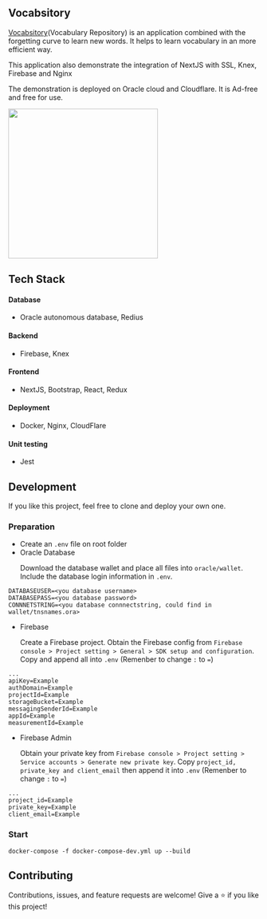 ## Vocabsitory
[Vocabsitory](https://vocabsitory.site/)(Vocabulary Repository) is an application combined with the forgetting curve to learn new words. It helps to learn vocabulary in an more efficient way.<p />

This application also demonstrate the integration of NextJS with SSL, Knex, Firebase and Nginx

The demonstration is deployed on Oracle cloud and Cloudflare. It is Ad-free and free for use.

 <img src="https://i.imgur.com/FanQzUF.png" width="300">
 
## Tech Stack
#### Database
- Oracle autonomous database, Redius
#### Backend
- Firebase, Knex
#### Frontend
- NextJS, Bootstrap, React, Redux 
#### Deployment
- Docker, Nginx, CloudFlare
#### Unit testing
- Jest

## Development
If you like this project, feel free to clone and deploy your own one.
### Preparation
- Create an `.env` file on root folder
- Oracle Database</p>
Download the database wallet and place all files into `oracle/wallet`. Include the database login information in `.env`.
```
DATABASEUSER=<you database username>
DATABASEPASS=<you database password>
CONNNETSTRING=<you database connnectstring, could find in wallet/tnsnames.ora>
```
- Firebase</p>
Create a Firebase project. Obtain the Firebase config from `Firebase console > Project setting > General > SDK setup and configuration`. Copy and append all into `.env` (Remenber to change `:` to `=`)
```
...
apiKey=Example
authDomain=Example
projectId=Example
storageBucket=Example
messagingSenderId=Example
appId=Example
measurementId=Example
```
- Firebase Admin</p>
Obtain your private key from `Firebase console > Project setting > Service accounts > Generate new private key`. Copy `project_id, private_key and client_email` then append it into `.env` (Remenber to change `:` to `=`)
```
...
project_id=Example
private_key=Example
client_email=Example
```
### Start
```
docker-compose -f docker-compose-dev.yml up --build
```

## Contributing
Contributions, issues, and feature requests are welcome!
Give a ⭐️ if you like this project!
